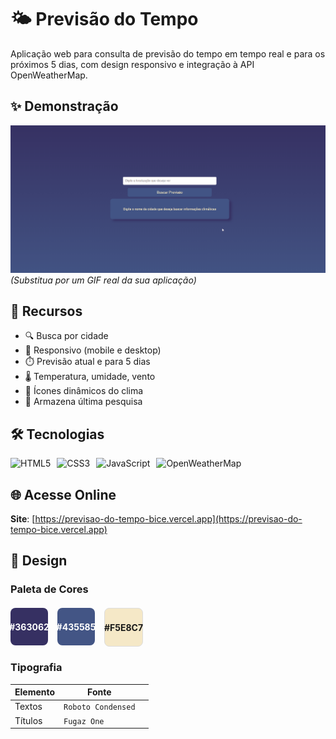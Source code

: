 # 🌤️ Previsão do Tempo



Aplicação web para consulta de previsão do tempo em tempo real e para os próximos 5 dias, com design responsivo e integração à API OpenWeatherMap.

## ✨ Demonstração

![GIF Demonstração](demo.gif) *(Substitua por um GIF real da sua aplicação)*

## 🚀 Recursos

- 🔍 Busca por cidade
- 📱 Responsivo (mobile e desktop)
- ⏱️ Previsão atual e para 5 dias
- 🌡️ Temperatura, umidade, vento
- 🌈 Ícones dinâmicos do clima
- 💾 Armazena última pesquisa

## 🛠 Tecnologias

<div style="display: flex; gap: 10px; flex-wrap: wrap;">
  <img src="https://img.shields.io/badge/HTML5-E34F26?style=for-the-badge&logo=html5&logoColor=white" alt="HTML5">
  <img src="https://img.shields.io/badge/CSS3-1572B6?style=for-the-badge&logo=css3&logoColor=white" alt="CSS3">
  <img src="https://img.shields.io/badge/JavaScript-F7DF1E?style=for-the-badge&logo=javascript&logoColor=black" alt="JavaScript">
  <img src="https://img.shields.io/badge/OpenWeatherMap-%236DB33F?style=for-the-badge" alt="OpenWeatherMap">
</div>

## 🌐 Acesse Online

**Site**: [https://previsao-do-tempo-bice.vercel.app](https://previsao-do-tempo-bice.vercel.app)

## 🎨 Design

### Paleta de Cores
<div style="display: flex; gap: 15px; margin: 20px 0;">
  <div style="background: #363062; width: 60px; height: 60px; border-radius: 8px; display: flex; align-items: center; justify-content: center; color: white; font-weight: bold;">#363062</div>
  <div style="background: #435585; width: 60px; height: 60px; border-radius: 8px; display: flex; align-items: center; justify-content: center; color: white; font-weight: bold;">#435585</div>
  <div style="background: #F5E8C7; width: 60px; height: 60px; border-radius: 8px; display: flex; align-items: center; justify-content: center; font-weight: bold; border: 1px solid #ddd;">#F5E8C7</div>
</div>

### Tipografia
| Elemento       |                                                     Fonte               |                      |
|----------------|---------------------|----------------------------------|
| Textos         | `Roboto Condensed`  |  |
| Títulos        | `Fugaz One`         |  |
